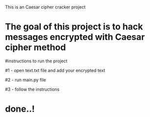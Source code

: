 This is an Caesar cipher cracker project 
# The goal of this project is to hack messages encrypted with Caesar cipher method

#instructions to run the project 

#1 - open text.txt file and add your encrypted text

#2 - run main.py file 

#3 - follow the instructions

# done..!
